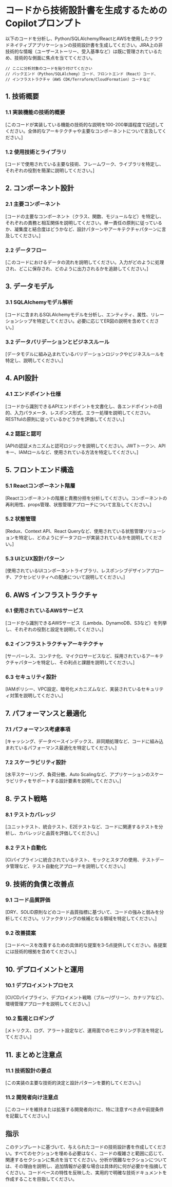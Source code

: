 # コードから技術設計書を生成するためのCopilotプロンプト

以下のコードを分析し、Python/SQLAlchemy/ReactとAWSを使用したクラウドネイティブアプリケーションの技術設計書を生成してください。JIRA上の非技術的な情報（ユーザーストーリー、受入基準など）は既に管理されているため、技術的な側面に焦点を当ててください。

```
// ここに分析対象のコードを貼り付けてください
// バックエンド（Python/SQLAlchemy）コード、フロントエンド（React）コード、
// インフラストラクチャ（AWS CDK/Terraform/CloudFormation）コードなど
```

## 1. 技術概要

### 1.1 実装機能の技術的概要
[このコードが実装している機能の技術的な説明を100-200単語程度で記述してください。全体的なアーキテクチャや主要なコンポーネントについて言及してください。]

### 1.2 使用技術とライブラリ
[コードで使用されている主要な技術、フレームワーク、ライブラリを特定し、それぞれの役割を簡潔に説明してください。]

## 2. コンポーネント設計

### 2.1 主要コンポーネント
[コードの主要なコンポーネント（クラス、関数、モジュールなど）を特定し、それぞれの責務と相互関係を説明してください。単一責任の原則に従っているか、凝集度と結合度はどうかなど、設計パターンやアーキテクチャパターンに言及してください。]

### 2.2 データフロー
[このコードにおけるデータの流れを説明してください。入力がどのように処理され、どこに保存され、どのように出力されるかを追跡してください。]

## 3. データモデル

### 3.1 SQLAlchemyモデル解析
[コードに含まれるSQLAlchemyモデルを分析し、エンティティ、属性、リレーションシップを特定してください。必要に応じてER図の説明を含めてください。]

### 3.2 データバリデーションとビジネスルール
[データモデルに組み込まれているバリデーションロジックやビジネスルールを特定し、説明してください。]

## 4. API設計

### 4.1 エンドポイント仕様
[コードから識別できるAPIエンドポイントを文書化し、各エンドポイントの目的、入力パラメータ、レスポンス形式、エラー処理を説明してください。RESTfulの原則に従っているかどうかを評価してください。]

### 4.2 認証と認可
[APIの認証メカニズムと認可ロジックを説明してください。JWTトークン、APIキー、IAMロールなど、使用されている方法を特定してください。]

## 5. フロントエンド構造

### 5.1 Reactコンポーネント階層
[Reactコンポーネントの階層と責務分担を分析してください。コンポーネントの再利用性、props管理、状態管理アプローチについて言及してください。]

### 5.2 状態管理
[Redux、Context API、React Queryなど、使用されている状態管理ソリューションを特定し、どのようにデータフローが実装されているかを説明してください。]

### 5.3 UIとUX設計パターン
[使用されているUIコンポーネントライブラリ、レスポンシブデザインアプローチ、アクセシビリティへの配慮について説明してください。]

## 6. AWS インフラストラクチャ

### 6.1 使用されているAWSサービス
[コードから識別できるAWSサービス（Lambda、DynamoDB、S3など）を列挙し、それぞれの役割と設定を説明してください。]

### 6.2 インフラストラクチャアーキテクチャ
[サーバーレス、コンテナ化、マイクロサービスなど、採用されているアーキテクチャパターンを特定し、その利点と課題を説明してください。]

### 6.3 セキュリティ設計
[IAMポリシー、VPC設定、暗号化メカニズムなど、実装されているセキュリティ対策を説明してください。]

## 7. パフォーマンスと最適化

### 7.1 パフォーマンス考慮事項
[キャッシング、データベースインデックス、非同期処理など、コードに組み込まれているパフォーマンス最適化を特定してください。]

### 7.2 スケーラビリティ設計
[水平スケーリング、負荷分散、Auto Scalingなど、アプリケーションのスケーラビリティをサポートする設計要素を説明してください。]

## 8. テスト戦略

### 8.1 テストカバレッジ
[ユニットテスト、統合テスト、E2Eテストなど、コードに関連するテストを分析し、カバレッジと品質を評価してください。]

### 8.2 テスト自動化
[CIパイプラインに統合されているテスト、モックとスタブの使用、テストデータ管理など、テスト自動化アプローチを説明してください。]

## 9. 技術的負債と改善点

### 9.1 コード品質評価
[DRY、SOLID原則などのコード品質指標に基づいて、コードの強みと弱みを分析してください。リファクタリングの候補となる領域を特定してください。]

### 9.2 改善提案
[コードベースを改善するための具体的な提案を3-5点提供してください。各提案には技術的根拠を含めてください。]

## 10. デプロイメントと運用

### 10.1 デプロイメントプロセス
[CI/CDパイプライン、デプロイメント戦略（ブルー/グリーン、カナリアなど）、環境管理アプローチを説明してください。]

### 10.2 監視とロギング
[メトリクス、ログ、アラート設定など、運用面でのモニタリング手法を特定してください。]

## 11. まとめと注意点

### 11.1 技術設計の要点
[この実装の主要な技術的決定と設計パターンを要約してください。]

### 11.2 開発者向け注意点
[このコードを維持または拡張する開発者向けに、特に注意すべき点や前提条件を記載してください。]

## 指示
このテンプレートに基づいて、与えられたコードの技術設計書を作成してください。すべてのセクションを埋める必要はなく、コードの複雑さと範囲に応じて、関連するセクションに焦点を当ててください。分析が困難なセクションについては、その理由を説明し、追加情報が必要な場合は具体的に何が必要かを指摘してください。コードベースの特性を反映した、実用的で明確な技術ドキュメントを作成することを目指してください。
